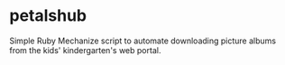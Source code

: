 petalshub
=========

Simple Ruby Mechanize script to automate downloading picture albums from the kids' kindergarten's web portal.
